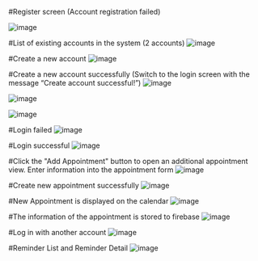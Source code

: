 #Register screen (Account registration failed)

![image](https://user-images.githubusercontent.com/77973385/234168804-0c29d914-e23c-4ad9-a7af-a656f6c248ee.png)

#List of existing accounts in the system (2 accounts)
![image](https://user-images.githubusercontent.com/77973385/234168908-e53a72a1-ca87-41aa-a94a-e485d246c36b.png)

#Create a new account
![image](https://user-images.githubusercontent.com/77973385/234168996-a147a9a3-2e0c-4a18-86ba-b0ead174d2a8.png)

#Create a new account successfully (Switch to the login screen with the message “Create account successful!”)
![image](https://user-images.githubusercontent.com/77973385/234169057-bbd96a31-4c4d-4e4c-90f0-b1fb10793280.png)

![image](https://user-images.githubusercontent.com/77973385/234169095-d2d0e6c1-0270-403b-b826-e9811cfd62e2.png)

![image](https://user-images.githubusercontent.com/77973385/234169109-8fca8924-a97d-4618-be07-98f1369ed638.png)

#Login failed
![image](https://user-images.githubusercontent.com/77973385/234169153-8ecb9e72-67dc-40e0-8c1c-ca9e565c5e7e.png)

#Login successful
![image](https://user-images.githubusercontent.com/77973385/234169168-28b9cb36-c70f-43aa-94ab-a1a14636ba14.png)

#Click the "Add Appointment" button to open an additional appointment view. Enter information into the appointment form
![image](https://user-images.githubusercontent.com/77973385/234169225-ed3a7993-7836-46eb-8ddb-64cb695d919c.png)

#Create new appointment successfully
![image](https://user-images.githubusercontent.com/77973385/234169252-4040d5ca-a107-4afd-a4cf-147b4221e9fa.png)

#New Appointment is displayed on the calendar
![image](https://user-images.githubusercontent.com/77973385/234169283-f07a8909-1fa5-435b-8fb1-783069f4b1f9.png)

#The information of the appointment is stored to firebase
![image](https://user-images.githubusercontent.com/77973385/234169308-82c4b055-138a-4744-8e0d-658d71ae9d0a.png)

#Log in with another account
![image](https://user-images.githubusercontent.com/77973385/234169360-b653a6aa-df80-4840-99b3-1fb1d2a58f3e.png)

#Reminder List and Reminder Detail
![image](https://user-images.githubusercontent.com/77973385/234169408-8842a8fe-300f-4812-b8bd-7ef6a35b445b.png)

